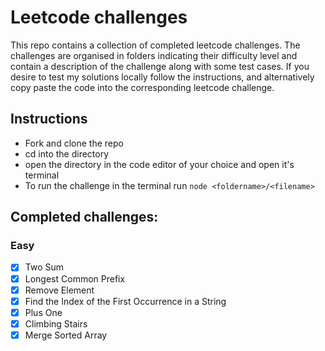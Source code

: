 # Leetcode challenges
This repo contains a collection of completed leetcode challenges. The challenges are organised in folders indicating their difficulty level and contain a description of the challenge along with some test cases. If you desire to test my solutions locally follow the instructions, and alternatively copy paste the code into the corresponding leetcode challenge.

## Instructions
- Fork and clone the repo
- cd into the directory
- open the directory in the code editor of your choice and open it's terminal
- To run the challenge in the terminal run `node <foldername>/<filename>`

## Completed challenges:
### Easy
- [X] Two Sum
- [X] Longest Common Prefix
- [X] Remove Element
- [X] Find the Index of the First Occurrence in a String
- [X] Plus One
- [X] Climbing Stairs
- [X] Merge Sorted Array